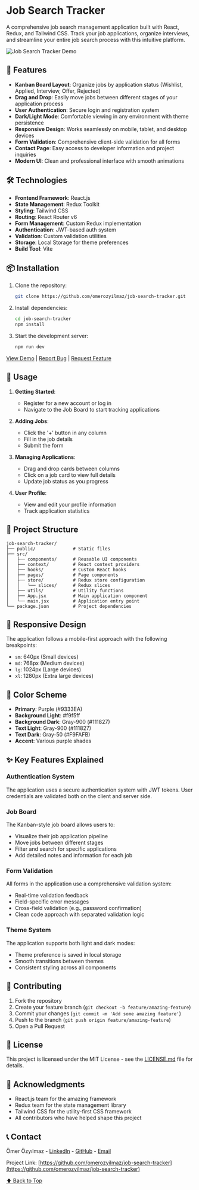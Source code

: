 # Job Search Tracker

A comprehensive job search management application built with React, Redux, and Tailwind CSS. Track your job applications, organize interviews, and streamline your entire job search process with this intuitive platform.

![Job Search Tracker Demo](demo-screenshot.png)

## 🚀 Features

- **Kanban Board Layout**: Organize jobs by application status (Wishlist, Applied, Interview, Offer, Rejected)
- **Drag and Drop**: Easily move jobs between different stages of your application process
- **User Authentication**: Secure login and registration system
- **Dark/Light Mode**: Comfortable viewing in any environment with theme persistence
- **Responsive Design**: Works seamlessly on mobile, tablet, and desktop devices
- **Form Validation**: Comprehensive client-side validation for all forms
- **Contact Page**: Easy access to developer information and project inquiries
- **Modern UI**: Clean and professional interface with smooth animations

## 🛠️ Technologies

- **Frontend Framework**: React.js
- **State Management**: Redux Toolkit
- **Styling**: Tailwind CSS
- **Routing**: React Router v6
- **Form Management**: Custom Redux implementation
- **Authentication**: JWT-based auth system
- **Validation**: Custom validation utilities
- **Storage**: Local Storage for theme preferences
- **Build Tool**: Vite

## 📦 Installation

1. Clone the repository:

   ```bash
   git clone https://github.com/omerozyilmaz/job-search-tracker.git
   ```

2. Install dependencies:

   ```bash
   cd job-search-tracker
   npm install
   ```

3. Start the development server:
   ```bash
   npm run dev
   ```

[View Demo](https://github.com/omerozyilmaz/job-search-tracker) | [Report Bug](https://github.com/omerozyilmaz/job-search-tracker/issues) | [Request Feature](https://github.com/omerozyilmaz/job-search-tracker/issues)

## 🎯 Usage

1. **Getting Started**:

   - Register for a new account or log in
   - Navigate to the Job Board to start tracking applications

2. **Adding Jobs**:

   - Click the '+' button in any column
   - Fill in the job details
   - Submit the form

3. **Managing Applications**:

   - Drag and drop cards between columns
   - Click on a job card to view full details
   - Update job status as you progress

4. **User Profile**:
   - View and edit your profile information
   - Track application statistics

## 🔧 Project Structure

```
job-search-tracker/
├── public/              # Static files
├── src/
│   ├── components/      # Reusable UI components
│   ├── context/         # React context providers
│   ├── hooks/           # Custom React hooks
│   ├── pages/           # Page components
│   ├── store/           # Redux store configuration
│   │   └── slices/      # Redux slices
│   ├── utils/           # Utility functions
│   ├── App.jsx          # Main application component
│   └── main.jsx         # Application entry point
└── package.json         # Project dependencies
```

## 📱 Responsive Design

The application follows a mobile-first approach with the following breakpoints:

- `sm`: 640px (Small devices)
- `md`: 768px (Medium devices)
- `lg`: 1024px (Large devices)
- `xl`: 1280px (Extra large devices)

## 🎨 Color Scheme

- **Primary**: Purple (#9333EA)
- **Background Light**: #f9f5ff
- **Background Dark**: Gray-900 (#111827)
- **Text Light**: Gray-900 (#111827)
- **Text Dark**: Gray-50 (#F9FAFB)
- **Accent**: Various purple shades

## ✨ Key Features Explained

### Authentication System

The application uses a secure authentication system with JWT tokens. User credentials are validated both on the client and server side.

### Job Board

The Kanban-style job board allows users to:

- Visualize their job application pipeline
- Move jobs between different stages
- Filter and search for specific applications
- Add detailed notes and information for each job

### Form Validation

All forms in the application use a comprehensive validation system:

- Real-time validation feedback
- Field-specific error messages
- Cross-field validation (e.g., password confirmation)
- Clean code approach with separated validation logic

### Theme System

The application supports both light and dark modes:

- Theme preference is saved in local storage
- Smooth transitions between themes
- Consistent styling across all components

## 🤝 Contributing

1. Fork the repository
2. Create your feature branch (`git checkout -b feature/amazing-feature`)
3. Commit your changes (`git commit -m 'Add some amazing feature'`)
4. Push to the branch (`git push origin feature/amazing-feature`)
5. Open a Pull Request

## 📄 License

This project is licensed under the MIT License - see the [LICENSE.md](LICENSE.md) file for details.

## 👏 Acknowledgments

- React.js team for the amazing framework
- Redux team for the state management library
- Tailwind CSS for the utility-first CSS framework
- All contributors who have helped shape this project

## 📞 Contact

Ömer Özyılmaz - [LinkedIn](https://www.linkedin.com/in/omerozyilmaz/) - [GitHub](https://github.com/omerozyilmaz) - [Email](mailto:omerozylmaz2@gmail.com)

Project Link: [https://github.com/omerozyilmaz/job-search-tracker](https://github.com/omerozyilmaz/job-search-tracker)

[⬆ Back to Top](#job-search-tracker)
